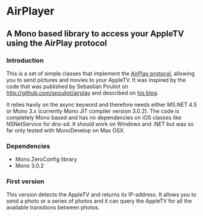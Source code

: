 AirPlayer
=========

## A Mono based library to access your AppleTV using the AirPlay protocol

### Introduction
This is a set of simple classes that implement the [AirPlay protocol](http://nto.github.com/AirPlay.html), 
allowing you to send pictures and movies to your AppleTV. It was inspired by the code that was published by Sebastian Pouliot 
on http://github.com/spouliot/airplay and described on [his blog](http://spouliot.wordpress.com/2012/12/10/airplay-vs-large-digital-frame). 

It relies havily on the async keyword and therefore needs either MS.NET 4.5 or Mono 3.x (currently Mono JIT compiler version 3.0.2).
The code is completely Mono based and has no dependencies on iOS classes like NSNetService for dns-sd.
It should work on Windows and .NET but was so far only tested with MonoDevelop on Max OSX.

### Dependencies
* Mono.ZeroConfig library
* Mono 3.0.2

### First version
This version detects the AppleTV and returns its IP-address. It allows you to send a photo or a series of photos and it 
can query the AppleTV for all the available transitions between photos.




